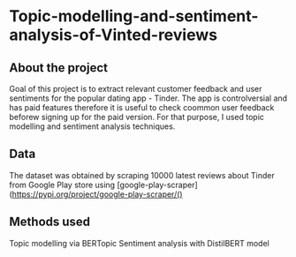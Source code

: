 # Topic-modelling-and-sentiment-analysis-of-Vinted-reviews

## About the project 

Goal of this project is to extract relevant customer feedback and user sentiments for the popular dating app - Tinder. The app is controlversial 
and has paid features therefore it is useful to check coommon user feedback beforew signing up for the paid version. For that purpose, I used topic 
modelling and sentiment analysis techniques. 

## Data

The dataset was obtained by scraping 10000 latest reviews about Tinder from Google Play store using
[google-play-scraper](https://pypi.org/project/google-play-scraper/()


## Methods used 

Topic modelling via BERTopic 
Sentiment analysis with DistilBERT model

